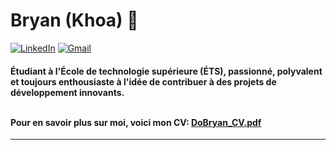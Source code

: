 <h1 align="left"> Bryan (Khoa) 👋 </h1>

<p align="left">
   
   <a href="http://www.linkedin.com/in/Bryan-Do-"><img alt="LinkedIn" src="https://img.shields.io/badge/LinkedIn-0077B5?style=for-the-badge&logo=linkedin&logoColor=white"></a>
   <a href="mailto:do.bryan.cs@gmail.com"><img alt="Gmail" src="https://img.shields.io/badge/Gmail-D14836?style=for-the-badge&logo=gmail&logoColor=white"></a>
</p>

<h4 align="left"> Étudiant à l'École de technologie supérieure (ÉTS), passionné, polyvalent et toujours enthousiaste à l'idée de contribuer à des projets de développement innovants.
   
<br /> 
<br /> 

Pour en savoir plus sur moi, voici mon CV: [DoBryan_CV.pdf](https://github.com/DoBryanCS/DoBryanCS/files/12664654/DoBryan_CV.pdf)
</h4>

---

